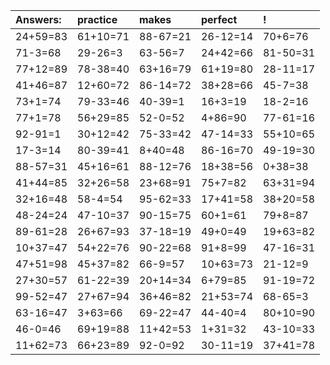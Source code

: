 | Answers: | practice | makes | perfect | ! |
| :--- | :--- | :--- | :--- | :--- |
| 24+59=83 | 61+10=71 | 88-67=21 | 26-12=14 | 70+6=76 | 
| 71-3=68 | 29-26=3 | 63-56=7 | 24+42=66 | 81-50=31 | 
| 77+12=89 | 78-38=40 | 63+16=79 | 61+19=80 | 28-11=17 | 
| 41+46=87 | 12+60=72 | 86-14=72 | 38+28=66 | 45-7=38 | 
| 73+1=74 | 79-33=46 | 40-39=1 | 16+3=19 | 18-2=16 | 
| 77+1=78 | 56+29=85 | 52-0=52 | 4+86=90 | 77-61=16 | 
| 92-91=1 | 30+12=42 | 75-33=42 | 47-14=33 | 55+10=65 | 
| 17-3=14 | 80-39=41 | 8+40=48 | 86-16=70 | 49-19=30 | 
| 88-57=31 | 45+16=61 | 88-12=76 | 18+38=56 | 0+38=38 | 
| 41+44=85 | 32+26=58 | 23+68=91 | 75+7=82 | 63+31=94 | 
| 32+16=48 | 58-4=54 | 95-62=33 | 17+41=58 | 38+20=58 | 
| 48-24=24 | 47-10=37 | 90-15=75 | 60+1=61 | 79+8=87 | 
| 89-61=28 | 26+67=93 | 37-18=19 | 49+0=49 | 19+63=82 | 
| 10+37=47 | 54+22=76 | 90-22=68 | 91+8=99 | 47-16=31 | 
| 47+51=98 | 45+37=82 | 66-9=57 | 10+63=73 | 21-12=9 | 
| 27+30=57 | 61-22=39 | 20+14=34 | 6+79=85 | 91-19=72 | 
| 99-52=47 | 27+67=94 | 36+46=82 | 21+53=74 | 68-65=3 | 
| 63-16=47 | 3+63=66 | 69-22=47 | 44-40=4 | 80+10=90 | 
| 46-0=46 | 69+19=88 | 11+42=53 | 1+31=32 | 43-10=33 | 
| 11+62=73 | 66+23=89 | 92-0=92 | 30-11=19 | 37+41=78 | 
